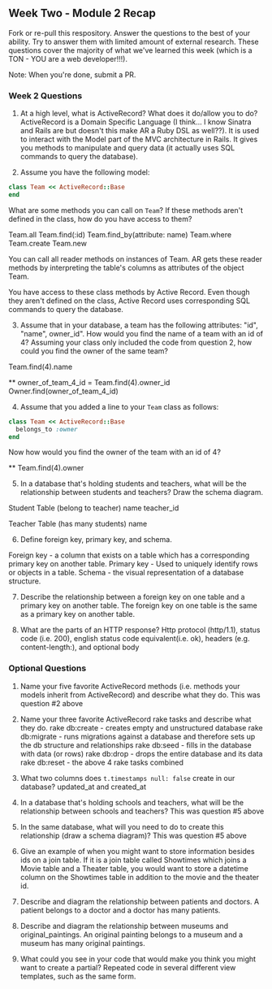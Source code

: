 ## Week Two - Module 2 Recap

Fork or re-pull this respository. Answer the questions to the best of your ability. Try to answer them with limited amount of external research. These questions cover the majority of what we've learned this week (which is a TON - YOU are a web developer!!!).

Note: When you're done, submit a PR.


### Week 2 Questions

1. At a high level, what is ActiveRecord? What does it do/allow you to do?
ActiveRecord is a Domain Specific Language (I think... I know Sinatra and Rails are but doesn't this make AR a Ruby DSL as well??). It is used to interact with the Model part of the MVC architecture in Rails. It gives you methods to manipulate and query data (it actually uses SQL commands to query the database).

2. Assume you have the following model:

```ruby
class Team << ActiveRecord::Base
end
```

What are some methods you can call on `Team`? If these methods aren't defined in the class, how do you have access to them?

Team.all
Team.find(:id)
Team.find_by(attribute: name)
Team.where
Team.create
Team.new

You can call all reader methods on instances of Team. AR gets these reader methods by interpreting the table's columns as attributes of the object Team.

You have access to these class methods by Active Record. Even though they aren't defined on the class, Active Record uses corresponding SQL commands to query the database.

3. Assume that in your database, a team has the following attributes: "id", "name", owner_id". How would you find the name of a team with an id of 4? Assuming your class only included the code from question 2, how could you find the owner of the same team?

Team.find(4).name

**
owner_of_team_4_id = Team.find(4).owner_id
Owner.find(owner_of_team_4_id)

4. Assume that you added a line to your `Team` class as follows:

```ruby
class Team << ActiveRecord::Base
  belongs_to :owner
end
```

Now how would you find the owner of the team with an id of 4?

**
Team.find(4).owner

5. In a database that's holding students and teachers, what will be the relationship between students and teachers? Draw the schema diagram.

Student Table (belong to teacher)
name
teacher_id

Teacher Table (has many students)
name

6. Define foreign key, primary key, and schema.

Foreign key - a column that exists on a table which has a corresponding primary key on another table.
Primary key - Used to uniquely identify rows or objects in a table.
Schema - the visual representation of a database structure.

7. Describe the relationship between a foreign key on one table and a primary key on another table.
The foreign key on one table is the same as a primary key on another table.

8. What are the parts of an HTTP response?
Http protocol (http/1.1), status code (i.e. 200), english status code equivalent(i.e. ok), headers (e.g. content-length:), and optional body


### Optional Questions

1. Name your five favorite ActiveRecord methods (i.e. methods your models inherit from ActiveRecord) and describe what they do.
This was question #2 above

2. Name your three favorite ActiveRecord rake tasks and describe what they do.
rake db:create - creates empty and unstructured database
rake db:migrate - runs migrations against a database and therefore sets up the db structure and relationships
rake db:seed - fills in the database with data (or rows)
rake db:drop - drops the entire database and its data
rake db:reset - the above 4 rake tasks combined

3. What two columns does `t.timestamps null: false` create in our database?
updated_at and created_at

4. In a database that's holding schools and teachers, what will be the relationship between schools and teachers?
This was question #5 above

5. In the same database, what will you need to do to create this relationship (draw a schema diagram)?
This was question #5 above

6. Give an example of when you might want to store information besides ids on a join table.
If it is a join table called Showtimes which joins a Movie table and a Theater table, you would want to store a datetime column on the Showtimes table in addition to the movie and the theater id.

7. Describe and diagram the relationship between patients and doctors.
A patient belongs to a doctor and a doctor has many patients.

8. Describe and diagram the relationship between museums and original_paintings.
An original painting belongs to a museum and a museum has many original paintings.

9. What could you see in your code that would make you think you might want to create a partial?
Repeated code in several different view templates, such as the same form.
